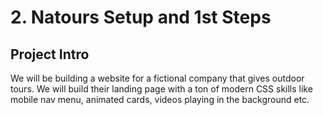 # 2. Natours Setup and 1st Steps

## Project Intro

We will be building a website for a fictional company that gives outdoor tours. We will build their landing page with a ton of modern CSS skills like mobile nav menu, animated cards, videos playing in the background etc.
